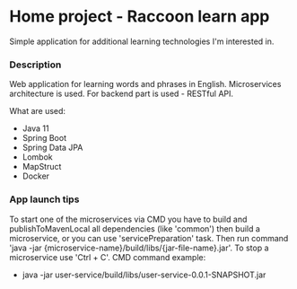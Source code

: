 # Home project - Raccoon learn app
Simple application for additional learning technologies I'm interested in.

### Description
Web application for learning words and phrases in English. Microservices architecture is used. For backend part is used - RESTful API.

What are used:

* Java 11
* Spring Boot
* Spring Data JPA
* Lombok
* MapStruct
* Docker

### App launch tips
To start one of the microservices via CMD you have to build and publishToMavenLocal all dependencies (like 'common') then build a microservice, or you can use 'servicePreparation' task. Then run command 'java -jar {microservice-name}/build/libs/{jar-file-name}.jar'. To stop a microservice use 'Ctrl + C'.
CMD command example:
* java -jar user-service/build/libs/user-service-0.0.1-SNAPSHOT.jar